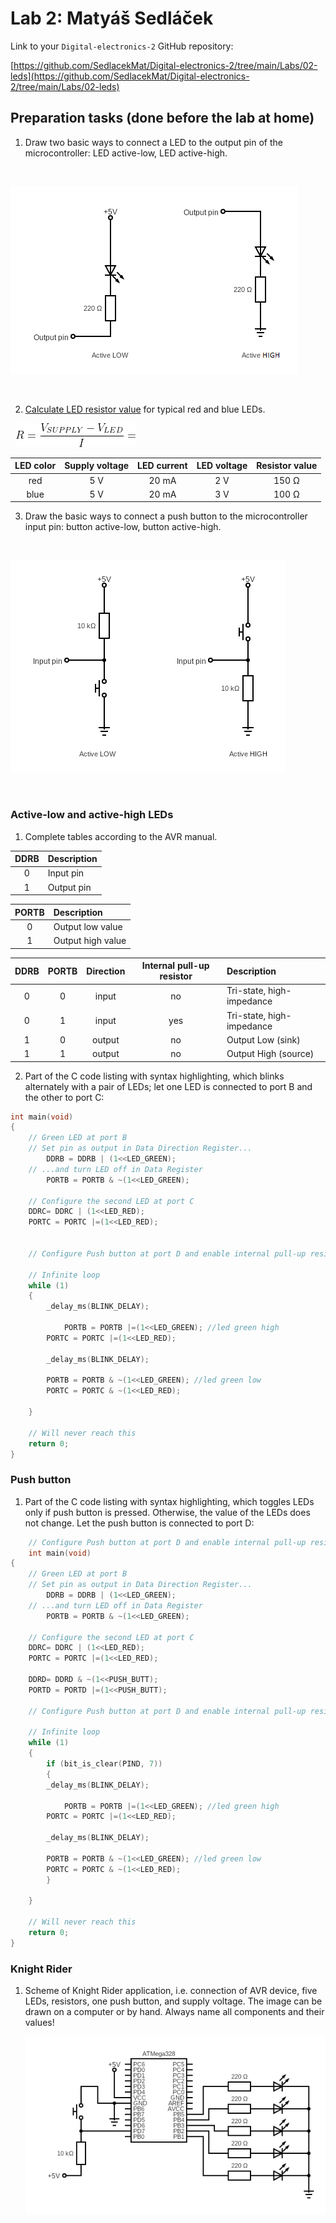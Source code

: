 # Lab 2: Matyáš Sedláček

Link to your `Digital-electronics-2` GitHub repository:

   [https://github.com/SedlacekMat/Digital-electronics-2/tree/main/Labs/02-leds](https://github.com/SedlacekMat/Digital-electronics-2/tree/main/Labs/02-leds)


## Preparation tasks (done before the lab at home)

1. Draw two basic ways to connect a LED to the output pin of the microcontroller: LED active-low, LED active-high.

&nbsp;

![LEDconnections](Images/LEDHighLow.png)

&nbsp;

2. [Calculate LED resistor value](https://electronicsclub.info/leds.htm) for typical red and blue LEDs.

&nbsp;
![ohms law](Images/ohms_law.png)
&nbsp;

| **LED color** | **Supply voltage** | **LED current** | **LED voltage** | **Resistor value** |
| :-: | :-: | :-: | :-: | :-: |
| red | 5&nbsp;V | 20&nbsp;mA | 2&nbsp;V | 150&nbsp;Ω |
| blue | 5&nbsp;V | 20&nbsp;mA | 3&nbsp;V | 100&nbsp;Ω |


3. Draw the basic ways to connect a push button to the microcontroller input pin: button active-low, button active-high.

&nbsp;

![ButtConnections](Images/ButtHighLow.png)

&nbsp;


### Active-low and active-high LEDs

1. Complete tables according to the AVR manual.

| **DDRB** | **Description** |
| :-: | :-- |
| 0 | Input pin |
| 1 | Output pin |

| **PORTB** | **Description** |
| :-: | :-- |
| 0 | Output low value |
| 1 | Output high value |

| **DDRB** | **PORTB** | **Direction** | **Internal pull-up resistor** | **Description** |
| :-: | :-: | :-: | :-: | :-- |
| 0 | 0 | input | no | Tri-state, high-impedance |
| 0 | 1 | input | yes | Tri-state, high-impedance |
| 1 | 0 | output | no | Output Low (sink) |
| 1 | 1 | output | no | Output High (source)|

2. Part of the C code listing with syntax highlighting, which blinks alternately with a pair of LEDs; let one LED is connected to port B and the other to port C:

```c
int main(void)
{
    // Green LED at port B
    // Set pin as output in Data Direction Register...
    	DDRB = DDRB | (1<<LED_GREEN);
    // ...and turn LED off in Data Register
    	PORTB = PORTB & ~(1<<LED_GREEN);

    // Configure the second LED at port C
	DDRC= DDRC | (1<<LED_RED);
	PORTC = PORTC |=(1<<LED_RED);


    // Configure Push button at port D and enable internal pull-up resistor

    // Infinite loop
    while (1)
    {	
		_delay_ms(BLINK_DELAY);

        	PORTB = PORTB |=(1<<LED_GREEN); //led green high
		PORTC = PORTC |=(1<<LED_RED);
		
		_delay_ms(BLINK_DELAY);
		
		PORTB = PORTB & ~(1<<LED_GREEN); //led green low
		PORTC = PORTC & ~(1<<LED_RED);

    }

    // Will never reach this
    return 0;
}
```


### Push button

1. Part of the C code listing with syntax highlighting, which toggles LEDs only if push button is pressed. Otherwise, the value of the LEDs does not change. Let the push button is connected to port D:

```c
    // Configure Push button at port D and enable internal pull-up resistor
    int main(void)
{
    // Green LED at port B
    // Set pin as output in Data Direction Register...
    	DDRB = DDRB | (1<<LED_GREEN);
    // ...and turn LED off in Data Register
    	PORTB = PORTB & ~(1<<LED_GREEN);

    // Configure the second LED at port C
	DDRC= DDRC | (1<<LED_RED);
	PORTC = PORTC |=(1<<LED_RED);

	DDRD= DDRD & ~(1<<PUSH_BUTT);
	PORTD = PORTD |=(1<<PUSH_BUTT);

    // Configure Push button at port D and enable internal pull-up resistor

    // Infinite loop
    while (1)
    {
        if (bit_is_clear(PIND, 7)) 
		{
		_delay_ms(BLINK_DELAY);

        	PORTB = PORTB |=(1<<LED_GREEN); //led green high
		PORTC = PORTC |=(1<<LED_RED);
		
		_delay_ms(BLINK_DELAY);
		
		PORTB = PORTB & ~(1<<LED_GREEN); //led green low
		PORTC = PORTC & ~(1<<LED_RED);
		}

    }

    // Will never reach this
    return 0;
}
```


### Knight Rider

1. Scheme of Knight Rider application, i.e. connection of AVR device, five LEDs, resistors, one push button, and supply voltage. The image can be drawn on a computer or by hand. Always name all components and their values!

   ![knightRider](Images/knightRider.png)
